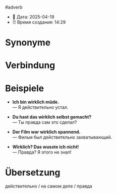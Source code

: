 #adverb
- 📍 Дата: 2025-04-19
- ⏰ Время создания: 14:29
# Synonyme

# Verbindung 

# Beispiele
- **Ich bin wirklich müde.**  
    — Я действительно устал.
    
- **Du hast das wirklich selbst gemacht?**  
    — Ты правда сам это сделал?
    
- **Der Film war wirklich spannend.**  
    — Фильм был действительно захватывающий.
    
- **Wirklich? Das wusste ich nicht!**  
    — Правда? Я этого не знал!
# Übersetzung
действительно / на самом деле / правда